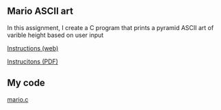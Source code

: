 ## Mario ASCII art
In this assignment, I create a C program that prints a pyramid ASCII art of varible height based on user input

[Instructions (web)](https://cs50.harvard.edu/x/2021/psets/1/mario/more/)

[Instrucitons (PDF)](/c/mario-more-ascii-art/instructions.pdf)

## My code
[mario.c](/c/mario-more-ascii-art/mario.c)
